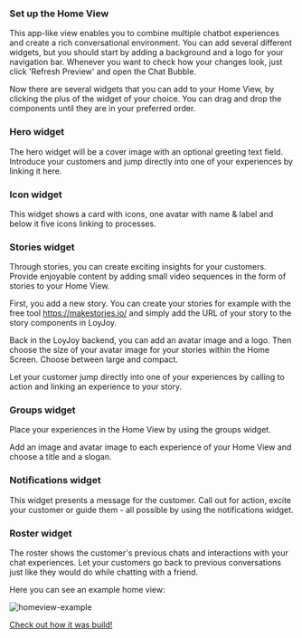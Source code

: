 ### Set up the Home View

This app-like view enables you to combine multiple chatbot experiences and create a rich conversational environment.
You can add several different widgets, but you should start by adding a background and a logo for your navigation bar. Whenever you want to check how your changes look, just click 'Refresh Preview' and open the Chat Bubble.

Now there are several widgets that you can add to your Home View, by clicking the plus of the widget of your choice.
You can drag and drop the components until they are in your preferred order.

### Hero widget

The hero widget will be a cover image with an optional greeting text field. 
Introduce your customers and jump directly into one of your experiences by linking it here.

### Icon widget

This widget shows a card with icons, one avatar with name & label and below it five icons linking to processes.

### Stories widget

Through stories, you can create exciting insights for your customers. Provide enjoyable content by adding small video sequences in the form of stories to your Home View.


First, you add a new story. You can create your stories for example with the free tool https://makestories.io/ and simply add the URL of your story to the story components in LoyJoy.

Back in the LoyJoy backend, you can add an avatar image and a logo. Then choose the size of your avatar image for your stories within the Home Screen. Choose between large and compact.

Let your customer jump directly into one of your experiences by calling to action and linking an experience to your story.

### Groups widget

Place your experiences in the Home View by using the groups widget.

Add an image and avatar image to each experience of your Home View and choose a title and a slogan. 

### Notifications widget

This widget presents a message for the customer. Call out for action, excite your customer or guide them - all possible by using the notifications widget.

### Roster widget

The roster shows the customer's previous chats and interactions with your chat experiences. 
Let your customers go back to previous conversations just like they would do while chatting with a friend.


Here you can see an example home view: 

![homeview-example](https://raw.githubusercontent.com/loyjoy/welcome/master/help/bots/bot/homeview.png)

[Check out how it was build!](https://github.com/loyjoy/welcome/blob/master/documentation/introduction/HOMEVIEW.md)
